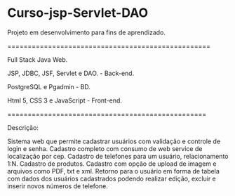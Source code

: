 # Curso-jsp-Servlet-DAO

Projeto em desenvolvimento para fins de aprendizado.

==================================================

Full Stack Java Web.

JSP, JDBC, JSF, Servlet e DAO. - Back-end.

PostgreSQL e Pgadmin - BD.

Html 5, CSS 3 e JavaScript - Front-end.

=================================================

Descrição:

Sistema web que permite cadastrar usuários com validação e controle de login e senha. Cadastro completo com consumo de web service de localização por cep. Cadastro de telefones para um usuário, relacionamento 1:N. Cadastro de produtos. Cadastro com opção de upload de imagem e arquivos como PDF, txt e xml. Retorno para o usuário em forma de tabela com dados dos usuários cadastrados podendo realizar edição, excluir e inserir novos números de telefone.
